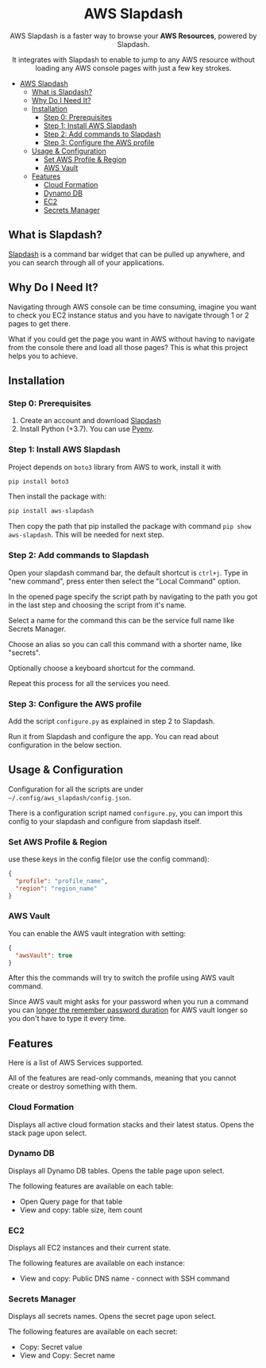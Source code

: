 <!-- markdownlint-configure-file {
  "MD033": false,
  "MD041": false
} -->
<div align="center">

# AWS Slapdash

AWS Slapdash is a faster way to browse your **AWS Resources**, powered by Slapdash.

It integrates with Slapdash to enable to jump to any AWS resource without loading
any AWS console pages with just a few key strokes.

</div>

- [AWS Slapdash](#aws-slapdash)
  - [What is Slapdash?](#what-is-slapdash)
  - [Why Do I Need It?](#why-do-i-need-it)
  - [Installation](#installation)
    - [Step 0: Prerequisites](#step-0-prerequisites)
    - [Step 1: Install AWS Slapdash](#step-1-install-aws-slapdash)
    - [Step 2: Add commands to Slapdash](#step-2-add-commands-to-slapdash)
    - [Step 3: Configure the AWS profile](#step-3-configure-the-aws-profile)
  - [Usage & Configuration](#usage--configuration)
    - [Set AWS Profile & Region](#set-aws-profile--region)
    - [AWS Vault](#aws-vault)
  - [Features](#features)
    - [Cloud Formation](#cloud-formation)
    - [Dynamo DB](#dynamo-db)
    - [EC2](#ec2)
    - [Secrets Manager](#secrets-manager)

## What is Slapdash?

[Slapdash](https://slapdash.com/home) is a command bar widget that can be pulled
up anywhere, and you can search through all of your applications.

## Why Do I Need It?

Navigating through AWS console can be time consuming, imagine you want to check
you EC2 instance status and you have to navigate through 1 or 2 pages to get there.

What if you could get the page you want in AWS without having to navigate from
the console there and load all those pages?
This is what this project helps you to achieve.

## Installation

### Step 0: Prerequisites

1. Create an account and download [Slapdash](https://slapdash.com/home)
2. Install Python (+3.7). You can use [Pyenv](https://github.com/pyenv/pyenv).

### Step 1: Install AWS Slapdash

Project depends on `boto3` library from AWS to work, install it with

```bash
pip install boto3
```

Then install the package with:

```bash
pip install aws-slapdash
```

Then copy the path that pip installed the package with command `pip show aws-slapdash`.
This will be needed for next step.

### Step 2: Add commands to Slapdash

Open your slapdash command bar, the default shortcut is `ctrl+j`.
Type in "new command", press enter then select the "Local Command" option.

In the opened page specify the script path by navigating to the path
you got in the last step and choosing the script from it's name.

Select a name for the command this can be the service full name like Secrets Manager.

Choose an alias so you can call this command with a shorter name, like "secrets".

Optionally choose a keyboard shortcut for the command.

Repeat this process for all the services you need.

### Step 3: Configure the AWS profile

Add the script `configure.py` as explained in step 2 to Slapdash.

Run it from Slapdash and configure the app.
You can read about configuration in the below section.

## Usage & Configuration

Configuration for all the scripts are under `~/.config/aws_slapdash/config.json`.

There is a configuration script named `configure.py`,
you can import this config to your slapdash and configure from slapdash itself.

### Set AWS Profile & Region

use these keys in the config file(or use the config command):

```json
{
  "profile": "profile_name",
  "region": "region_name"
}
```

### AWS Vault

You can enable the AWS vault integration with setting:

```json
{
  "awsVault": true
}
```

After this the commands will try to switch the profile using AWS vault command.

Since AWS vault might asks for your password when you run a command you can
[longer the remember password duration](https://github.com/99designs/aws-vault/blob/master/USAGE.md#keychain)
for AWS vault longer so you don't have to
type it every time.

## Features

Here is a list of AWS Services supported.

All of the features are read-only commands, meaning that you cannot
create or destroy something with them.

### Cloud Formation

Displays all active cloud formation stacks and their latest status.
Opens the stack page upon select.

### Dynamo DB

Displays all Dynamo DB tables.
Opens the table page upon select.

The following features are available on each table:

- Open Query page for that table
- View and copy: table size, item count

### EC2

Displays all EC2 instances and their current state.

The following features are available on each instance:

- View and copy: Public DNS name - connect with SSH command

### Secrets Manager

Displays all secrets names. Opens the secret page upon select.

The following features are available on each secret:

- Copy: Secret value
- View and Copy: Secret name
